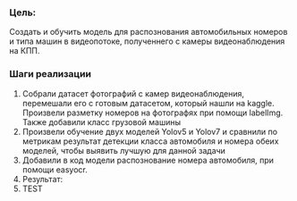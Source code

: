 ### Цель:
Создать и обучить модель для распознования автомобильных номеров и типа машин в видеопотоке, полученнего с камеры видеонаблюдения на КПП.

### Шаги реализации
1) Собрали датасет фотографий с камер видеонаблюдения, перемешали его с готовым датасетом, который нашли на kaggle. Произвели разметку номеров на фотографях при помощи labelImg. Также добавили класс грузовой машины
2) Произвели обучение двух моделей Yolov5 и Yolov7 и сравнили по метрикам результат детекции класса автомобиля и номера обеих моделей, чтобы выявить лучшую для данной задачи
3) Добавили в код модели распознование номера автомобиля, при помощи easyocr.
4) Результат: 
5) TEST
